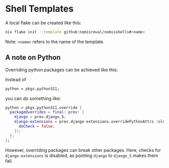 # Shell Templates

A local flake can be created like this:

```bash
nix flake init --template github:nomisreual/nomisshells#<name>
```

Note: `<name>` refers to the name of the template.


## A note on Python

Overriding python packages can be achieved like this:

Instead of

```nix
python = pkgs.python311;
```

you can do something like:

```nix
python = pkgs.python311.override {
  packageOverrides = final: prev: {
    django = prev.django_5;
    django-extensions = prev.django-extensions.overridePythonAttrs (old: rec {
      doCheck = false;
    });
  };
};
```

However, overriding packages can break other packages. Here, checks for `django-extensions` is disabled, as pointing `django` to `django_5` makes them fail.

